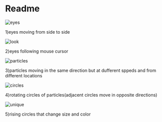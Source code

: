 # Readme
![eyes](https://user-images.githubusercontent.com/78485605/133935851-c5d42fc0-79ad-49d3-a48e-e487d9663d29.gif)

1)eyes moving from side to side



![look](https://user-images.githubusercontent.com/78485605/133935863-e22611b2-db51-4b8e-82f9-f3ef6c0ad14d.gif)

2)eyes following mouse cursor

![particles](https://user-images.githubusercontent.com/78485605/133935875-6b6d9414-a0c5-47ea-a310-41d8873506ec.gif)

3)particles moving in the same direction but at dufferent sppeds and from different locations

![circles](https://user-images.githubusercontent.com/78485605/133935898-812a7f77-946f-46ce-8b72-648c893a7429.gif)

4)rotating circles of particles(adjacent circles move in opposite directions)

![unique](https://user-images.githubusercontent.com/78485605/133935916-284e08ca-970a-4e19-9db6-5676d9deb9c9.gif)

5)rising circles that change size and color
